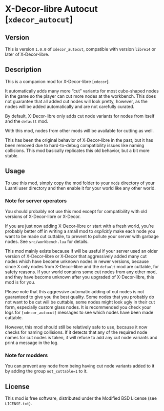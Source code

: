 # X-Decor-libre Autocut [`xdecor_autocut`]

## Version

This is version `1.0.0` of `xdecor_autocut`, compatible
with version `libre14` or later of X-Decor-libre.

## Description

This is a companion mod for X-Decor-libre [`xdecor`].

It automatically adds many more “cut” variants for most
cube-shaped nodes in the game so the player can cut more
nodes at the workbench. This does not guarantee that
all added cut nodes will look pretty, however,
as the nodes will be added automatically and are
not carefully curated.

By default, X-Decor-libre only adds cut node variants for
nodes from itself and the `default` mod.

With this mod, nodes from other mods will be available for
cutting as well.

This has been the original behavior of X-Decor-libre in the past,
but it has been removed due to hard-to-debug compatibility
issues like naming collisions. This mod basically
replicates this old behavior, but a bit more stable.

## Usage

To use this mod, simply copy the mod folder to your
`mods` directory of your Luanti user directory and
then enable it for your world like any other world.

### Note for server operators

You should probably not use this mod except for
compatibility with old versions of X-Decor-libre
or X-Decor.

If you are just now adding X-Decor-libre or
start with a fresh world, you’re probably better
off in writing a small mod to *explicitly* make
each node you want to be made cut cuttable, to
prevent to pollute your server with garbage nodes.
See `src/workbench.lua` for details.

This mod mainly exists because if will be useful if
your server used an older version of X-Decor-libre
or X-Decor that aggressively added many cut nodes
which have become unknown nodes in newer versions,
because since X only nodes from X-Decor-libre
and the `default` mod are cuttable, for safety
reasons.
If your world contains some cut nodes from any
other mod, and they have become unknown after
you upgraded of X-Decor-libre, this mod is for you.

Please note that this aggressive automatic
adding of cut nodes is not guaranteed to give you
the best quality. Some nodes that you probably
do not want to be cut will be cuttable, some nodes
might look ugly in their cut form, especially
custom glass nodes. It is recommended you check your
logs for `[xdecor_autocut]` messages to see which
nodes have been made cuttable.

However, this mod should still be relatively safe to
use, because it now checks for naming collisions.
If it detects that any of the required node names
for cut nodes is taken, it will refuse to add any
cut node variants and print a message in the log.

### Note for modders

You can prevent any node from being having cut node
variants added to it by adding the group
`not_cuttable=1` to it.

## License

This mod is free software, distributed under the Modified
BSD License (see `LICENSE.txt`).
